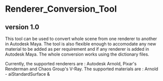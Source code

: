 # Renderer_Conversion_Tool
## version 1.0

This tool can be used to convert whole scene from one renderer to another in Autodesk Maya. The tool is also flexible enough to accomodate any new material to be added as per requirement and if any renderer is added in Autodesk Maya. The whole conversion works using the dictionary files.

Currently, the supported renderers are : Autodesk Arnold, Pixar's Renderman and Chaos Group's V-Ray.
The supported materials are :
Arnold - aiStandardSurface & 
